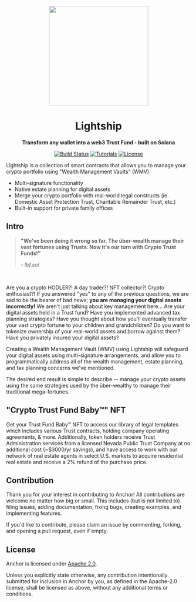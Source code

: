 <div align="center">
  <img height="270x" src="https://lbf-webapp-storage111843-nonprod.s3.amazonaws.com/public/lightship.png?width=746&height=746" />

  <h1>Lightship</h1>

  <p>
    <strong>Transform any wallet into a web3 Trust Fund - built on Solana</strong>
  </p>

  <p>
    <a href="https://github.com/Lightbeam-Financial/lightship/actions"><img alt="Build Status" src="https://github.com/project-serum/anchor/actions/workflows/tests.yaml/badge.svg" /></a>
    <a href="https://lightbeam.finance/learn"><img alt="Tutorials" src="https://img.shields.io/badge/docs-tutorials-blueviolet" /></a>
    <a href="https://opensource.org/licenses/Apache-2.0"><img alt="License" src="https://img.shields.io/github/license/project-serum/anchor?color=blueviolet" /></a>
  </p>
</div>

Lightship is a collection of smart contracts that allows you to manage your crypto portfolio using "Wealth Management Vaults" (WMV)

- Multi-signature functionality
- Native estate planning for digital assets
- Merge your crypto portfolio with real-world legal constructs (ie. Domestic Asset Protection Trust, Charitable Remainder Trust, etc.)
- Built-in support for private family offices


## Intro

>  **"We've been doing it wrong so far. The über-wealth manage their vast fortunes using Trusts. Now it's our turn with Crypto Trust Funds!"**
>
> *- lbf.sol*

<br/>

Are you a crypto HODLER?! A day trader?! NFT collector?! Crypto enthusiast?! If you answered "yes" to any of the previous questions, we are sad to be the bearer of bad news; **you are managing your digital assets incorrectly!** We aren't just talking about key management here... Are your digital assets held in a Trust fund? Have you implemented advanced tax planning strategies? Have you thought about how you'll eventually transfer your vast crypto fortune to your children and grandchildren? Do you want to tokenize ownership of your real-world assets and borrow against them? Have you privately insured your digital assets? 

Creating a Wealth Management Vault (WMV) using Lightship will safeguard your digital assets using multi-signature arrangements, and allow you to programmatically address all of the wealth management, estate planning, and tax planning concerns we've mentioned.

The desired end result is simple to describe -- manage your crypto assets using the same strategies used by the über-wealthy to manage their traditional mega-fortunes.

## "Crypto Trust Fund Baby™" NFT

Get your Trust Fund Baby™ NFT to access our library of legal templates which includes various Trust contracts, holding company operating agreements, & more. Additionally, token holders receive Trust Administration services from a licensed Nevada Public Trust Company at no additional cost (~$3000/yr savings), and have access to work with our network of real estate agents in select U.S. markets to acquire residential real estate and receive a 2% refund of the purchase price.


## Contribution

Thank you for your interest in contributing to Anchor! All contributions are welcome no
matter how big or small. This includes (but is not limited to) filing issues,
adding documentation, fixing bugs, creating examples, and implementing features.

If you'd like to contribute, please claim an issue by commenting, forking, and
opening a pull request, even if empty.

## License

Anchor is licensed under [Apache 2.0](./LICENSE).

Unless you explicitly state otherwise, any contribution intentionally submitted
for inclusion in Anchor by you, as defined in the Apache-2.0 license, shall be
licensed as above, without any additional terms or conditions.
